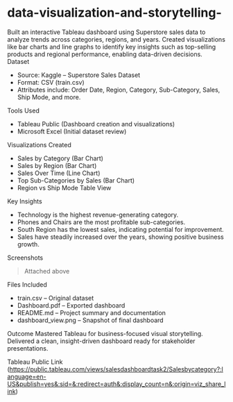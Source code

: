 # data-visualization-and-storytelling-
Built an interactive Tableau dashboard using Superstore sales data to analyze trends across categories, regions, and years. Created visualizations like bar charts and line graphs to identify key insights such as top-selling products and regional performance, enabling data-driven decisions.
Dataset
- Source: Kaggle – Superstore Sales Dataset
- Format: CSV (train.csv)
- Attributes include: Order Date, Region, Category, Sub-Category, Sales, Ship Mode, and more.

 Tools Used
- Tableau Public (Dashboard creation and visualizations)
- Microsoft Excel (Initial dataset review)

Visualizations Created
- Sales by Category (Bar Chart)
- Sales by Region (Bar Chart)
- Sales Over Time (Line Chart)
- Top Sub-Categories by Sales (Bar Chart)
- Region vs Ship Mode Table View

 Key Insights
- Technology is the highest revenue-generating category.
- Phones and Chairs are the most profitable sub-categories.
- South Region has the lowest sales, indicating potential for improvement.
- Sales have steadily increased over the years, showing positive business growth.

 Screenshots
> Attached above

 Files Included
- train.csv – Original dataset
- Dashboard.pdf – Exported dashboard
- README.md – Project summary and documentation
- dashboard_view.png – Snapshot of final dashboard

 Outcome
Mastered Tableau for business-focused visual storytelling. Delivered a clean, insight-driven dashboard ready for stakeholder presentations.

 Tableau Public Link
(https://public.tableau.com/views/salesdashboardtask2/Salesbycategory?:language=en-US&publish=yes&:sid=&:redirect=auth&:display_count=n&:origin=viz_share_link)

